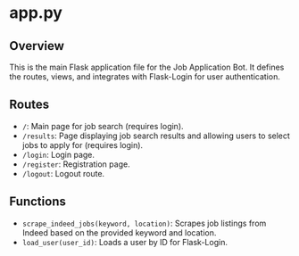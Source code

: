 # app.py

## Overview

This is the main Flask application file for the Job Application Bot. It defines the routes, views, and integrates with Flask-Login for user authentication.

## Routes

- `/`: Main page for job search (requires login).
- `/results`: Page displaying job search results and allowing users to select jobs to apply for (requires login).
- `/login`: Login page.
- `/register`: Registration page.
- `/logout`: Logout route.

## Functions

- `scrape_indeed_jobs(keyword, location)`: Scrapes job listings from Indeed based on the provided keyword and location.
- `load_user(user_id)`: Loads a user by ID for Flask-Login.
